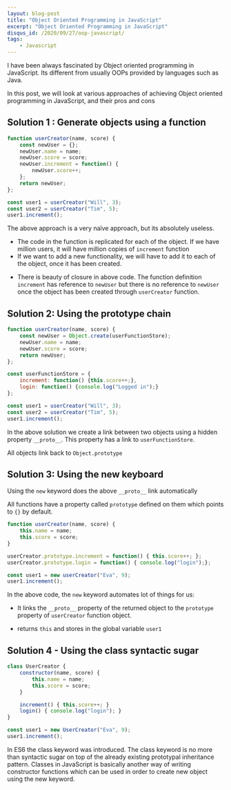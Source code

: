 ```yaml
---
layout: blog-post
title: "Object Oriented Programming in JavaScript"
excerpt: "Object Oriented Programming in JavaScript"
disqus_id: /2020/09/27/oop-javascript/
tags:
    - Javascript
---
```


I have been always fascinated by Object oriented programming in JavaScript. Its
different from usually OOPs provided by languages such as Java.

In this post, we will look at various approaches of achieving Object oriented
programming in JavaScript, and their pros and cons


## Solution 1 : Generate objects using a function

```javascript
function userCreator(name, score) {
    const newUser = {};
    newUser.name = name;
    newUser.score = score;
    newUser.increment = function() {
        newUser.score++;
    };
    return newUser;
};

const user1 = userCreator("Will", 3);
const user2 = userCreator("Tim", 5);
user1.increment();
```

The above approach is a very naïve approach, but its absolutely useless.

- The code in the function is replicated for each of the object. If we have million users, it will have million copies of `increment` function
- If we want to add a new functionality, we will have to add it to each of the
  object, once it has been created.

+ There is beauty of closure in above code. The function definition `increment`
  has reference to `newUser` but there is no reference to `newUser` once the
  object has been created through `userCreator` function.


## Solution 2: Using the prototype chain


```javascript
function userCreator(name, score) {
    const newUser = Object.create(userFunctionStore);
    newUser.name = name;
    newUser.score = score;
    return newUser;
};

const userFunctionStore = {
    increment: function() {this.score++;},
    login: function() {console.log("Logged in");}
};

const user1 = userCreator("Will", 3);
const user2 = userCreator("Tim", 5);
user1.increment();
```

In the above solution we create a link between two objects using a hidden
property `__proto__`. This property has a link to `userFunctionStore`.

All objects link back to `Object.prototype`


## Solution 3: Using the new keyboard

Using the `new` keyword does the above `__proto__` link automatically

All functions have a property called `prototype` defined on them which points to
`{}` by default.

```javascript
function userCreator(name, score) {
    this.name = name;
    this.score = score;
}

userCreator.prototype.increment = function() { this.score++; };
userCreator.prototype.login = function() { console.log("login");};

const user1 = new userCreator("Eva", 9);
user1.increment();
```

In the above code, the `new` keyword automates lot of things for us:

* It links the `__proto__` property of the returned object to the `prototype`
  property of `userCreator` function object.

* returns `this` and stores in the global variable `user1`

## Solution 4 - Using the class syntactic sugar

```javascript
class UserCreator {
    constructor(name, score) {
        this.name = name;
        this.score = score;
    }

    increment() { this.score++; }
    login() { console.log("login"); }   
}

const user1 = new UserCreator("Eva", 9);
user1.increment();
```

In ES6 the class keyword was introduced. The class keyword is no more than syntactic sugar on top of the already existing prototypal inheritance pattern. Classes in JavaScript is basically another way of writing constructor functions which can be used in order to create new object using the new keyword.